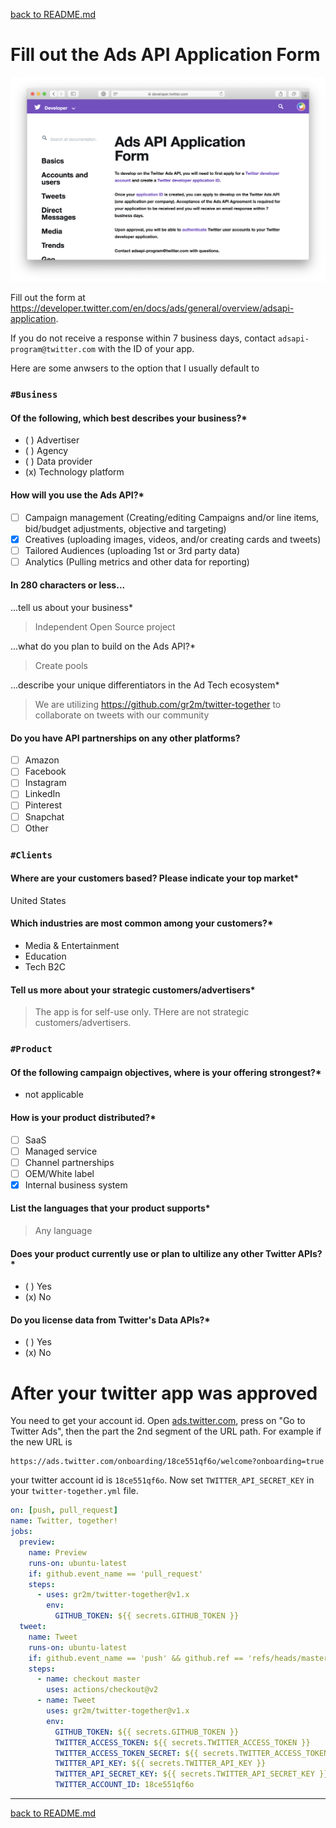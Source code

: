 [back to README.md](../README.md/#setup)

# Fill out the Ads API Application Form

![](adds-api-application-form-01.png)

Fill out the form at https://developer.twitter.com/en/docs/ads/general/overview/adsapi-application.

If you do not receive a response within 7 business days, contact `adsapi-program@twitter.com` with the ID of your app.

Here are some anwsers to the option that I usually default to

### `#Business`

#### Of the following, which best describes your business?\*

- ( ) Advertiser
- ( ) Agency
- ( ) Data provider
- (x) Technology platform

#### How will you use the Ads API?\*

- [ ] Campaign management (Creating/editing Campaigns and/or line items, bid/budget adjustments, objective and targeting)
- [x] Creatives (uploading images, videos, and/or creating cards and tweets)
- [ ] Tailored Audiences (uploading 1st or 3rd party data)
- [ ] Analytics (Pulling metrics and other data for reporting)

#### In 280 characters or less...

...tell us about your business\*

> Independent Open Source project

...what do you plan to build on the Ads API?\*

> Create pools

...describe your unique differentiators in the Ad Tech ecosystem\*

> We are utilizing https://github.com/gr2m/twitter-together to collaborate on tweets with our community

#### Do you have API partnerships on any other platforms?

- [ ] Amazon
- [ ] Facebook
- [ ] Instagram
- [ ] LinkedIn
- [ ] Pinterest
- [ ] Snapchat
- [ ] Other

### `#Clients`

#### Where are your customers based? Please indicate your top market\*

United States

#### Which industries are most common among your customers?\*

- Media & Entertainment
- Education
- Tech B2C

#### Tell us more about your strategic customers/advertisers\*

> The app is for self-use only. THere are not strategic customers/advertisers.

### `#Product`

#### Of the following campaign objectives, where is your offering strongest?\*

- not applicable

#### How is your product distributed?\*

- [ ] SaaS
- [ ] Managed service
- [ ] Channel partnerships
- [ ] OEM/White label
- [x] Internal business system

#### List the languages that your product supports\*

> Any language

#### Does your product currently use or plan to ultilize any other Twitter APIs?\*

- ( ) Yes
- (x) No

#### Do you license data from Twitter's Data APIs?\*

- ( ) Yes
- (x) No

# After your twitter app was approved

You need to get your account id. Open [ads.twitter.com](https://ads.twitter.com), press on "Go to Twitter Ads", then the part the 2nd segment of the URL path. For example if the new URL is

```
https://ads.twitter.com/onboarding/18ce551qf6o/welcome?onboarding=true
```

your twitter account id is `18ce551qf6o`. Now set `TWITTER_API_SECRET_KEY` in your `twitter-together.yml` file.

```yml
on: [push, pull_request]
name: Twitter, together!
jobs:
  preview:
    name: Preview
    runs-on: ubuntu-latest
    if: github.event_name == 'pull_request'
    steps:
      - uses: gr2m/twitter-together@v1.x
        env:
          GITHUB_TOKEN: ${{ secrets.GITHUB_TOKEN }}
  tweet:
    name: Tweet
    runs-on: ubuntu-latest
    if: github.event_name == 'push' && github.ref == 'refs/heads/master'
    steps:
      - name: checkout master
        uses: actions/checkout@v2
      - name: Tweet
        uses: gr2m/twitter-together@v1.x
        env:
          GITHUB_TOKEN: ${{ secrets.GITHUB_TOKEN }}
          TWITTER_ACCESS_TOKEN: ${{ secrets.TWITTER_ACCESS_TOKEN }}
          TWITTER_ACCESS_TOKEN_SECRET: ${{ secrets.TWITTER_ACCESS_TOKEN_SECRET }}
          TWITTER_API_KEY: ${{ secrets.TWITTER_API_KEY }}
          TWITTER_API_SECRET_KEY: ${{ secrets.TWITTER_API_SECRET_KEY }}
          TWITTER_ACCOUNT_ID: 18ce551qf6o
```

---

[back to README.md](../README.md/#setup)
